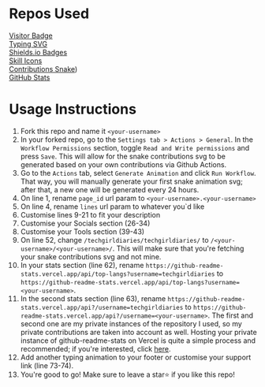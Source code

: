 # Repos Used

[Visitor Badge](https://github.com/hehuapei/visitor-badge)\
[Typing SVG](https://github.com/DenverCoder1/readme-typing-svg)\
[Shields.io Badges](https://github.com/alexandresanlim/Badges4-README.md-Profile)\
[Skill Icons](https://github.com/tandpfun/skill-icons)\
[Contributions Snake](https://github.com/taozhi8833998/taozhi8833998))\
[GitHub Stats](https://github.com/anuraghazra/github-readme-stats)

# Usage Instructions

1.  Fork this repo and name it `<your-username>`
2.  In your forked repo, go to the `Settings tab > Actions > General`. In the `Workflow Permissions` section, toggle `Read and Write permissions` and press `Save`. This will allow for the snake contributions svg to be generated based on your own contributions via Github Actions.
3.  Go to the `Actions` tab, select `Generate Animation` and click `Run Workflow`. That way, you will manually generate your first snake animation svg; after that, a new one will be generated every 24 hours.
4.  On line 1, rename `page_id` url param to `<your-username>.<your-username>`
5.  On line 4, rename `lines` url param to whatever you`d like
6.  Customise lines 9-21 to fit your description
7.  Customise your Socials section (26-34)
8.  Customise your Tools section (39-43)
9.  On line 52, change `/techgirldiaries/techgirldiaries/` to `/<your-username>/<your-username>/`. This will make sure that you're fetching your snake contributions svg and not mine.
10. In your stats section (line 62), rename `https://github-readme-stats.vercel.app/api/top-langs?username=techgirldiaries` to `https://github-readme-stats.vercel.app/api/top-langs?username=<your-username>`.
11. In the second stats section (line 63), rename `https://github-readme-stats.vercel.app/api?/username=techgirldiaries` to `https://github-readme-stats.vercel.app/api?/username=<your-username>`. The first and second one are my private instances of the repository I used, so my private contributions are taken into account as well. Hosting your private instance of github-readme-stats on Vercel is quite a simple process and recommended; if you're interested, click [here](https://github.com/techgirldiaries/github-readme-stats#deploy-on-your-own).
12. Add another typing animation to your footer or customise your support link (line 73-74).
13. You're good to go! Make sure to leave a star⭐ if you like this repo!
